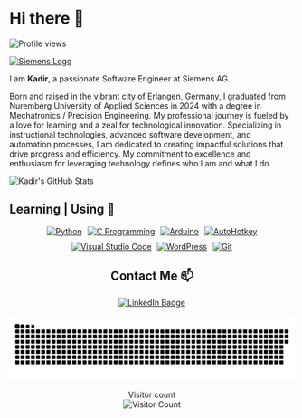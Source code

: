 # Hi there 👋

<p align="left">
  <img src="https://komarev.com/ghpvc/?username=kxdrsrt&label=Profile%20views&color=0e75b6&style=flat" alt="Profile views" />
</p>

<a href="https://siemens.com/" target="_blank">
  <img height="60" src="https://www.vectorlogo.zone/logos/siemens/siemens-ar21.svg" alt="Siemens Logo">
</a>

I am **Kadir**, a passionate Software Engineer at Siemens AG.

Born and raised in the vibrant city of Erlangen, Germany, I graduated from Nuremberg University of Applied Sciences in 2024 with a degree in Mechatronics / Precision Engineering. My professional journey is fueled by a love for learning and a zeal for technological innovation. Specializing in instructional technologies, advanced software development, and automation processes, I am dedicated to creating impactful solutions that drive progress and efficiency. My commitment to excellence and enthusiasm for leveraging technology defines who I am and what I do.

![Kadir's GitHub Stats](https://github-readme-stats.vercel.app/api?username=kxdrsrt&show_icons=true)

## Learning | Using 🧠

<div style="display: flex; flex-wrap: wrap; justify-content: center; gap: 10px;">
  <a href="https://www.python.org/" target="_blank">
    <img height="50" src="https://www.vectorlogo.zone/logos/python/python-ar21.svg" alt="Python">
  </a>
  <a href="https://www.gnu.org/software/gnu-c-manual/gnu-c-manual.html" target="_blank">
    <img height="50" src="https://cdn.worldvectorlogo.com/logos/c-1.svg" alt="C Programming">
  </a>
  <a href="https://www.arduino.cc/" target="_blank">
    <img height="50" src="https://www.vectorlogo.zone/logos/arduino/arduino-ar21.svg" alt="Arduino">
  </a>
  <a href="https://www.autohotkey.com/" target="_blank">
    <img height="50" src="https://www.autohotkey.com/static/ahk_logo_no_text.svg" alt="AutoHotkey">
  </a>
  <a href="https://code.visualstudio.com" target="_blank">
    <img height="50" src="https://www.vectorlogo.zone/logos/visualstudio_code/visualstudio_code-ar21.svg" alt="Visual Studio Code">
  </a>
  <a href="https://tr.wordpress.org/" target="_blank">
    <img height="50" src="https://www.vectorlogo.zone/logos/wordpress/wordpress-ar21.svg" alt="WordPress">
  </a>
  <a href="https://www.autohotkey.com/" target="_blank">
    <img height="50" src="https://www.vectorlogo.zone/logos/git-scm/git-scm-ar21.svg" alt="Git">
  </a>
</div>

<div style="text-align: center; margin-top: 20px;">
  <h2>Contact Me 📫</h2>
  <a href="https://www.linkedin.com/in/kadir-sert/">
    <img src="https://img.shields.io/twitter/url?color=lightblue&label=kadir-sert&logo=linkedin&logoColor=lightblue&style=for-the-badge&url=https%3A%2F%2Fwww.linkedin.com%2Fin%2Fkxdrsrt" alt="LinkedIn Badge">
  </a>
</div>

<div style="text-align: center; margin-top: 20px;">
  <a href="#">
    <img src="contributions.svg" alt="Contributions">
  </a>
  <p>
    Visitor count<br>
    <img src="https://profile-counter.glitch.me/kxdrsrt/count.svg" alt="Visitor Count">
  </p>
</div>
